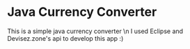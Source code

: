 Java Currency Converter
=======================
This is a simple java currency converter \n
I used Eclipse and Devisez.zone's api to develop this app :)
